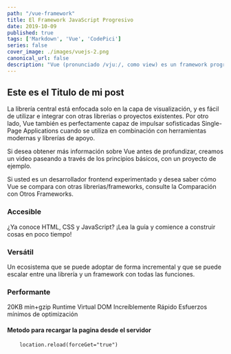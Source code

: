 ```yaml
---
path: "/vue-framework"
title: El Framework JavaScript Progresivo
date: 2019-10-09
published: true
tags: ['Markdown', 'Vue', 'CodePici']
series: false
cover_image: ./images/vuejs-2.png
canonical_url: false
description: "Vue (pronunciado /vjuː/, como view) es un framework progresivo para construir interfaces de usuario. A diferencia de otros frameworks monolíticos, Vue está diseñado desde cero para ser utilizado incrementalmente."
---
```


## Este es el Titulo de mi post

La librería central está enfocada solo en la capa de visualización, y es fácil de utilizar e integrar con otras librerias o proyectos existentes. Por otro lado, Vue también es perfectamente capaz de impulsar sofisticadas Single-Page Applications cuando se utiliza en combinación con herramientas modernas y librerías de apoyo.

Si desea obtener más información sobre Vue antes de profundizar, creamos un video paseando a través de los principios básicos, con un proyecto de ejemplo.

Si usted es un desarrollador frontend experimentado y desea saber cómo Vue se compara con otras librerias/frameworks, consulte la Comparación con Otros Frameworks.

### Accesible
¿Ya conoce HTML, CSS y JavaScript? ¡Lea la guía y comience a construir cosas en poco tiempo!

### Versátil
Un ecosistema que se puede adoptar de forma incremental y que se puede escalar entre una librería y un framework con todas las funciones.

### Performante
20KB min+gzip Runtime
Virtual DOM Increíblemente Rápido
Esfuerzos mínimos de optimización

#### Metodo para recargar la pagina desde el servidor

```html
    location.reload(forceGet="true")
```

